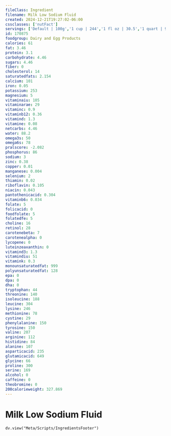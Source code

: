```yaml
---
fileClass: Ingredient
filename: Milk Low Sodium Fluid
created: 2024-12-21T19:27:02-06:00
cssclasses: ['nutFact']
servings: ['Default | 100g','1 cup | 244','1 fl oz | 30.5','1 quart | 976']
id: 170875
foodgroup: Dairy and Egg Products
calories: 61
fat: 3.46
protein: 3.1
carbohydrate: 4.46
sugars: 4.46
fiber: 0
cholesterol: 14
saturatedfats: 2.154
calcium: 101
iron: 0.05
potassium: 253
magnesium: 5
vitaminaiu: 105
vitaminarae: 29
vitaminc: 0.9
vitaminb12: 0.36
vitamind: 1.3
vitamine: 0.08
netcarbs: 4.46
water: 88.2
omega3s: 50
omega6s: 78
pralscore: -2.082
phosphorus: 86
sodium: 3
zinc: 0.38
copper: 0.01
manganese: 0.004
selenium: 2
thiamin: 0.02
riboflavin: 0.105
niacin: 0.043
pantothenicacid: 0.304
vitaminb6: 0.034
folate: 5
folicacid: 0
foodfolate: 5
folatedfe: 5
choline: 16
retinol: 28
carotenebeta: 7
carotenealpha: 0
lycopene: 0
luteinzeaxanthin: 0
vitamind3: 1.3
vitamindiu: 51
vitamink: 0.3
monounsaturatedfat: 999
polyunsaturatedfat: 128
epa: 0
dpa: 0
dha: 0
tryptophan: 44
threonine: 140
isoleucine: 188
leucine: 304
lysine: 246
methionine: 78
cystine: 29
phenylalanine: 150
tyrosine: 150
valine: 207
arginine: 112
histidine: 84
alanine: 107
asparticacid: 235
glutamicacid: 649
glycine: 66
proline: 300
serine: 169
alcohol: 0
caffeine: 0
theobromine: 0
200calorieweight: 327.869
---
```


# Milk Low Sodium Fluid

```dataviewjs
dv.view("Meta/Scripts/IngredientsFooter")
```